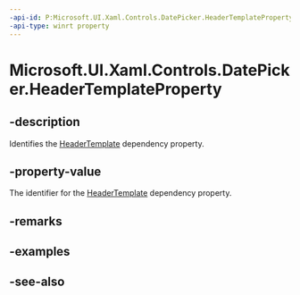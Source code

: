 ```yaml
---
-api-id: P:Microsoft.UI.Xaml.Controls.DatePicker.HeaderTemplateProperty
-api-type: winrt property
---
```


<!-- Property syntax
public Windows.UI.Xaml.DependencyProperty HeaderTemplateProperty { get; }
-->

# Microsoft.UI.Xaml.Controls.DatePicker.HeaderTemplateProperty

## -description
Identifies the [HeaderTemplate](datepicker_headertemplate.md) dependency property.

## -property-value
The identifier for the [HeaderTemplate](datepicker_headertemplate.md) dependency property.

## -remarks

## -examples

## -see-also
